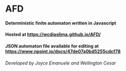 # AFD
#### Deterministic finite automaton written in Javascript
#### Hosted at https://wcdiaslima.github.io/AFD/
#### JSON automaton file available for editing at https://www.npoint.io/docs/47de07a0bd5255cdcf78
###### Developed by Joyce Emanuele and Wellington Cesar